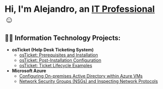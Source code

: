 
<h1>Hi, I'm Alejandro, an <a href="https://linkedin.com/in/Josh">IT Professional</a>☺</h1>

<h2>👨‍💻 Information Technology Projects:</h2>

- <b>osTicket (Help Desk Ticketing System)</b>
  - [osTicket: Prerequisites and Installation](https://github.com/AlejandroOregel/osticket-prereqs)
  - [osTicket: Post-Installation Configuration](https://github.com/AlejandroOregel/post-install-config)
  - [osTicket: Ticket Lifecycle Examples](https://github.com/AlejandroOregel/ticket-lifecycle)
- <b>Microsoft Azure</b>
  - [Configuring On-premises Active Directory within Azure VMs](https://github.com/AlejandroOregel/configure-ad)
  - [Network Security Groups (NSGs) and Inspecting Network Protocols](https://github.com/AlejandroOregel/azure-network-protocols)
